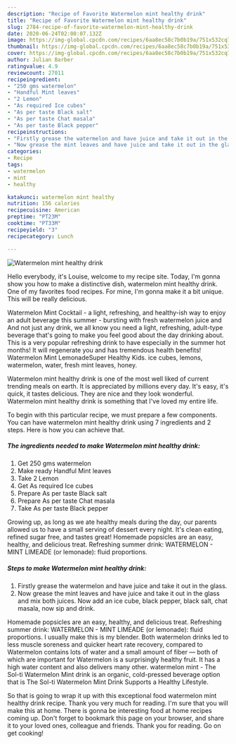 ```yaml
---
description: "Recipe of Favorite Watermelon mint healthy drink"
title: "Recipe of Favorite Watermelon mint healthy drink"
slug: 2784-recipe-of-favorite-watermelon-mint-healthy-drink
date: 2020-06-24T02:08:07.132Z
image: https://img-global.cpcdn.com/recipes/6aa8ec58c7b0b19a/751x532cq70/watermelon-mint-healthy-drink-recipe-main-photo.jpg
thumbnail: https://img-global.cpcdn.com/recipes/6aa8ec58c7b0b19a/751x532cq70/watermelon-mint-healthy-drink-recipe-main-photo.jpg
cover: https://img-global.cpcdn.com/recipes/6aa8ec58c7b0b19a/751x532cq70/watermelon-mint-healthy-drink-recipe-main-photo.jpg
author: Julian Barber
ratingvalue: 4.9
reviewcount: 27011
recipeingredient:
- "250 gms watermelon"
- "Handful Mint leaves"
- "2 Lemon"
- "As required Ice cubes"
- "As per taste Black salt"
- "As per taste Chat masala"
- "As per taste Black pepper"
recipeinstructions:
- "Firstly grease the watermelon and have juice and take it out in the glass."
- "Now grease the mint leaves and have juice and take it out in the glass and mix both juices. Now add an ice cube, black pepper, black salt, chat masala, now sip and drink."
categories:
- Recipe
tags:
- watermelon
- mint
- healthy

katakunci: watermelon mint healthy 
nutrition: 156 calories
recipecuisine: American
preptime: "PT23M"
cooktime: "PT33M"
recipeyield: "3"
recipecategory: Lunch

---
```



![Watermelon mint healthy drink](https://img-global.cpcdn.com/recipes/6aa8ec58c7b0b19a/751x532cq70/watermelon-mint-healthy-drink-recipe-main-photo.jpg)

Hello everybody, it's Louise, welcome to my recipe site. Today, I'm gonna show you how to make a distinctive dish, watermelon mint healthy drink. One of my favorites food recipes. For mine, I'm gonna make it a bit unique. This will be really delicious.

Watermelon Mint Cocktail - a light, refreshing, and healthy-ish way to enjoy an adult beverage this summer - bursting with fresh watermelon juice and And not just any drink, we all know you need a light, refreshing, adult-type beverage that&#39;s going to make you feel good about the day drinking about. This is a very popular refreshing drink to have especially in the summer hot months! It will regenerate you and has tremendous health benefits! Watermelon Mint LemonadeSuper Healthy Kids. ice cubes, lemons, watermelon, water, fresh mint leaves, honey.

Watermelon mint healthy drink is one of the most well liked of current trending meals on earth. It is appreciated by millions every day. It's easy, it's quick, it tastes delicious. They are nice and they look wonderful. Watermelon mint healthy drink is something that I've loved my entire life.


To begin with this particular recipe, we must prepare a few components. You can have watermelon mint healthy drink using 7 ingredients and 2 steps. Here is how you can achieve that.

<!--inarticleads1-->

##### The ingredients needed to make Watermelon mint healthy drink:

1. Get 250 gms watermelon
1. Make ready Handful Mint leaves
1. Take 2 Lemon
1. Get As required Ice cubes
1. Prepare As per taste Black salt
1. Prepare As per taste Chat masala
1. Take As per taste Black pepper


Growing up, as long as we ate healthy meals during the day, our parents allowed us to have a small serving of dessert every night. It&#39;s clean eating, refined sugar free, and tastes great! Homemade popsicles are an easy, healthy, and delicious treat. Refreshing summer drink: WATERMELON - MINT LIMEADE (or lemonade): fluid proportions. 

<!--inarticleads2-->

##### Steps to make Watermelon mint healthy drink:

1. Firstly grease the watermelon and have juice and take it out in the glass.
1. Now grease the mint leaves and have juice and take it out in the glass and mix both juices. Now add an ice cube, black pepper, black salt, chat masala, now sip and drink.


Homemade popsicles are an easy, healthy, and delicious treat. Refreshing summer drink: WATERMELON - MINT LIMEADE (or lemonade): fluid proportions. I usually make this is my blender. Both watermelon drinks led to less muscle soreness and quicker heart rate recovery, compared to Watermelon contains lots of water and a small amount of fiber — both of which are important for Watermelon is a surprisingly healthy fruit. It has a high water content and also delivers many other. watermelon mint - The Sol-ti Watermelon Mint drink is an organic, cold-pressed beverage option that is The Sol-ti Watermelon Mint Drink Supports a Healthy Lifestyle. 

So that is going to wrap it up with this exceptional food watermelon mint healthy drink recipe. Thank you very much for reading. I'm sure that you will make this at home. There is gonna be interesting food at home recipes coming up. Don't forget to bookmark this page on your browser, and share it to your loved ones, colleague and friends. Thank you for reading. Go on get cooking!
